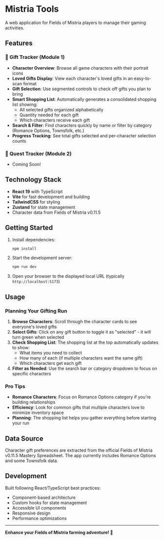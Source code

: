 # Mistria Tools

A web application for Fields of Mistria players to manage their gaming activities.

## Features

### 🎁 Gift Tracker (Module 1)

- **Character Overview**: Browse all game characters with their portrait icons
- **Loved Gifts Display**: View each character's loved gifts in an easy-to-scan format
- **Gift Selection**: Use segmented controls to check off gifts you plan to bring
- **Smart Shopping List**: Automatically generates a consolidated shopping list showing:
  - All selected gifts organized alphabetically
  - Quantity needed for each gift
  - Which characters receive each gift
- **Search & Filter**: Find characters quickly by name or filter by category (Romance Options, Townsfolk, etc.)
- **Progress Tracking**: See total gifts selected and per-character selection counts

### 📜 Quest Tracker (Module 2)

- Coming Soon!

## Technology Stack

- **React 19** with TypeScript
- **Vite** for fast development and building
- **TailwindCSS** for styling
- **Zustand** for state management
- Character data from Fields of Mistria v0.11.5

## Getting Started

1. Install dependencies:

   ```bash
   npm install
   ```

2. Start the development server:

   ```bash
   npm run dev
   ```

3. Open your browser to the displayed local URL (typically `http://localhost:5173`)

## Usage

### Planning Your Gifting Run

1. **Browse Characters**: Scroll through the character cards to see everyone's loved gifts
2. **Select Gifts**: Click on any gift button to toggle it as "selected" - it will turn green when selected
3. **Check Shopping List**: The shopping list at the top automatically updates to show:
   - What items you need to collect
   - How many of each (if multiple characters want the same gift)
   - Which characters get each gift
4. **Filter as Needed**: Use the search bar or category dropdown to focus on specific characters

### Pro Tips

- **Romance Characters**: Focus on Romance Options category if you're building relationships
- **Efficiency**: Look for common gifts that multiple characters love to minimize inventory space
- **Planning**: The shopping list helps you gather everything before starting your run

## Data Source

Character gift preferences are extracted from the official Fields of Mistria v0.11.5 Mastery Spreadsheet. The app currently includes Romance Options and some Townsfolk data.

## Development

Built following React/TypeScript best practices:

- Component-based architecture
- Custom hooks for state management
- Accessible UI components
- Responsive design
- Performance optimizations

---

**Enhance your Fields of Mistria farming adventure! 🌾**
